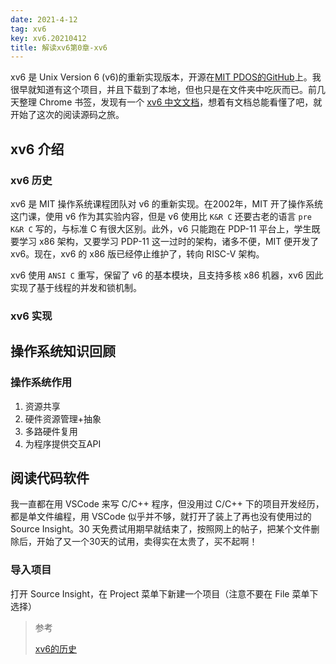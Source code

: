 ```yaml
---
date: 2021-4-12
tag: xv6
key: xv6.20210412
title: 解读xv6第0章-xv6
---
```


xv6 是 Unix Version 6 (v6)的重新实现版本，开源在[MIT PDOS的GitHub](https://github.com/mit-pdos/xv6-public)上。我很早就知道有这个项目，并且下载到了本地，但也只是在文件夹中吃灰而已。前几天整理 Chrome 书签，发现有一个 [xv6 中文文档](https://th0ar.gitbooks.io/xv6-chinese)，想着有文档总能看懂了吧，就开始了这次的阅读源码之旅。

## xv6 介绍

### xv6 历史

xv6 是 MIT 操作系统课程团队对 v6 的重新实现。在2002年，MIT 开了操作系统这门课，使用 v6 作为其实验内容，但是 v6 使用比 `K&R C` 还要古老的语言 `pre K&R C` 写的，与标准 C 有很大区别。此外，v6 只能跑在 PDP-11 平台上，学生既要学习 x86 架构，又要学习 PDP-11 这一过时的架构，诸多不便，MIT 便开发了 xv6。现在，xv6 的 x86 版已经停止维护了，转向 RISC-V 架构。

xv6 使用 `ANSI C` 重写，保留了 v6 的基本模块，且支持多核 x86 机器，xv6 因此实现了基于线程的并发和锁机制。

### xv6 实现



## 操作系统知识回顾

### 操作系统作用

1. 资源共享
2. 硬件资源管理+抽象
3. 多路硬件复用
4. 为程序提供交互API

## 阅读代码软件

我一直都在用 VSCode 来写 C/C++ 程序，但没用过 C/C++ 下的项目开发经历，都是单文件编程，用 VSCode 似乎并不够，就打开了装上了再也没有使用过的 Source Insight。30 天免费试用期早就结束了，按照网上的帖子，把某个文件删除后，开始了又一个30天的试用，卖得实在太贵了，买不起啊！

### 导入项目

打开 Source Insight，在 Project 菜单下新建一个项目（注意不要在 File 菜单下选择）





> 参考
>
> [xv6的历史](https://pdos.csail.mit.edu/6.828/2017/xv6.html)


